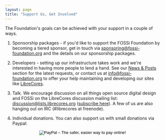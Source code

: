 ```yaml
---
layout: page
title: "Support Us, Get Involved"
---
```


The Foundation's goals can be achieved with your support in a couple of ways.

1. Sponsorship packages - if you'd like to support the FOSSi Foundation by becoming a tiered sponsor, get in touch via <a href="mailto:sponsoring@fossi-foundation.org">sponsoring@fossi-foundation.org</a> and the details on our sponsorship packages.

2. Developers - setting up our infrastructure takes work and we're interested in having more people to lend a hand. See our <a href="/archive.html">News &amp; Posts</a> section for the latest requests, or contact us at  <a
href="mailto:info@fossi-foundation.org">info@fossi-foundation.org</a> to offer your help maintaining and developing our sites like <a href="https://librecores.org">LibreCores</a>.

3. Talk. We encourage discussion on all things open source digital design and FOSSi on the LibreCores discussion mailing list: <a
href="mailto:discussion@lists.librecores.org">discussion@lists.librecores.org</a>
(<a href="https://lists.librecores.org/listinfo/discussion">subscribe
here</a>). A few of us are also hanging out on IRC (#librecores at
freenode).

4. Individual donations. You can also support us with small donations via Paypal:

<center>
<form action="https://www.paypal.com/cgi-bin/webscr" method="post"
target="_top">
<input type="hidden" name="cmd" value="_s-xclick">
<input type="hidden" name="hosted_button_id" value="QHKDZY6XM44YN">
<input type="image"
src="https://www.paypalobjects.com/en_US/GB/i/btn/btn_donateCC_LG.gif"
border="0" name="submit" alt="PayPal – The safer, easier way to pay
online!">
</form>
</center>

